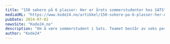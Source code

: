 ```yaml
---
title: "150 søkere på 6 plasser: Her er årets sommer­studenter hos SATS"
mediaURL: "https://www.kode24.no/artikkel/150-sokere-pa-6-plasser-her-er-arets-sommerstudenter-hos-sats/81627410"
pubDate: 2024-07-02
newsSite: "Kode24.no"
description: "Om å være sommerstudent i Sats. Teamet består av seks personer; fire utviklere, en designer og en produktsjef. Litt om hva vi lager denne sommeren og om appen generelt. Fun fact: appen har 160.000 unike brukere hver dag!"
author: "Kode24"
---
```

